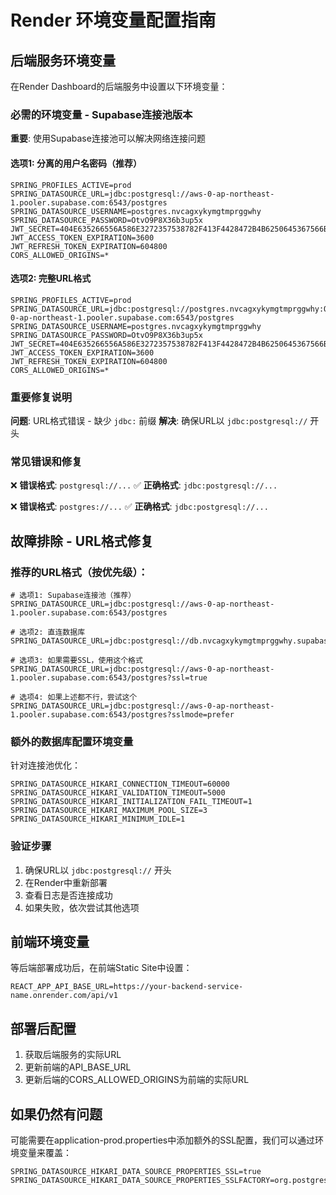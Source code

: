 # Render 环境变量配置指南

## 后端服务环境变量

在Render Dashboard的后端服务中设置以下环境变量：

### 必需的环境变量 - Supabase连接池版本

**重要**: 使用Supabase连接池可以解决网络连接问题

#### 选项1: 分离的用户名密码（推荐）
```
SPRING_PROFILES_ACTIVE=prod
SPRING_DATASOURCE_URL=jdbc:postgresql://aws-0-ap-northeast-1.pooler.supabase.com:6543/postgres
SPRING_DATASOURCE_USERNAME=postgres.nvcagxykymgtmprggwhy
SPRING_DATASOURCE_PASSWORD=OtvO9P8X36b3up5x
JWT_SECRET=404E635266556A586E3272357538782F413F4428472B4B6250645367566B5970
JWT_ACCESS_TOKEN_EXPIRATION=3600
JWT_REFRESH_TOKEN_EXPIRATION=604800
CORS_ALLOWED_ORIGINS=*
```

#### 选项2: 完整URL格式
```
SPRING_PROFILES_ACTIVE=prod
SPRING_DATASOURCE_URL=jdbc:postgresql://postgres.nvcagxykymgtmprggwhy:OtvO9P8X36b3up5x@aws-0-ap-northeast-1.pooler.supabase.com:6543/postgres
SPRING_DATASOURCE_USERNAME=postgres.nvcagxykymgtmprggwhy
SPRING_DATASOURCE_PASSWORD=OtvO9P8X36b3up5x
JWT_SECRET=404E635266556A586E3272357538782F413F4428472B4B6250645367566B5970
JWT_ACCESS_TOKEN_EXPIRATION=3600
JWT_REFRESH_TOKEN_EXPIRATION=604800
CORS_ALLOWED_ORIGINS=*
```

### 重要修复说明

**问题**: URL格式错误 - 缺少 `jdbc:` 前缀
**解决**: 确保URL以 `jdbc:postgresql://` 开头

### 常见错误和修复

❌ **错误格式**: `postgresql://...`
✅ **正确格式**: `jdbc:postgresql://...`

❌ **错误格式**: `postgres://...`
✅ **正确格式**: `jdbc:postgresql://...`

## 故障排除 - URL格式修复

### 推荐的URL格式（按优先级）：

```
# 选项1: Supabase连接池（推荐）
SPRING_DATASOURCE_URL=jdbc:postgresql://aws-0-ap-northeast-1.pooler.supabase.com:6543/postgres

# 选项2: 直连数据库
SPRING_DATASOURCE_URL=jdbc:postgresql://db.nvcagxykymgtmprggwhy.supabase.co:5432/postgres

# 选项3: 如果需要SSL，使用这个格式
SPRING_DATASOURCE_URL=jdbc:postgresql://aws-0-ap-northeast-1.pooler.supabase.com:6543/postgres?ssl=true

# 选项4: 如果上述都不行，尝试这个
SPRING_DATASOURCE_URL=jdbc:postgresql://aws-0-ap-northeast-1.pooler.supabase.com:6543/postgres?sslmode=prefer
```

### 额外的数据库配置环境变量

针对连接池优化：

```
SPRING_DATASOURCE_HIKARI_CONNECTION_TIMEOUT=60000
SPRING_DATASOURCE_HIKARI_VALIDATION_TIMEOUT=5000
SPRING_DATASOURCE_HIKARI_INITIALIZATION_FAIL_TIMEOUT=1
SPRING_DATASOURCE_HIKARI_MAXIMUM_POOL_SIZE=3
SPRING_DATASOURCE_HIKARI_MINIMUM_IDLE=1
```

### 验证步骤

1. 确保URL以 `jdbc:postgresql://` 开头
2. 在Render中重新部署
3. 查看日志是否连接成功
4. 如果失败，依次尝试其他选项

## 前端环境变量

等后端部署成功后，在前端Static Site中设置：

```
REACT_APP_API_BASE_URL=https://your-backend-service-name.onrender.com/api/v1
```

## 部署后配置

1. 获取后端服务的实际URL
2. 更新前端的API_BASE_URL
3. 更新后端的CORS_ALLOWED_ORIGINS为前端的实际URL

## 如果仍然有问题

可能需要在application-prod.properties中添加额外的SSL配置，我们可以通过环境变量来覆盖：

```
SPRING_DATASOURCE_HIKARI_DATA_SOURCE_PROPERTIES_SSL=true
SPRING_DATASOURCE_HIKARI_DATA_SOURCE_PROPERTIES_SSLFACTORY=org.postgresql.ssl.NonValidatingFactory
``` 